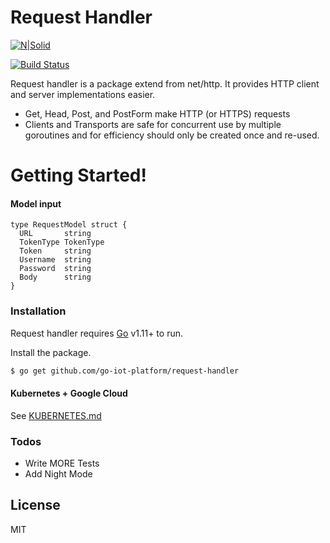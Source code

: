 # Request Handler

[![N|Solid](https://cldup.com/dTxpPi9lDf.thumb.png)](https://github.com/go-iot-platform/request-handler)

[![Build Status](https://travis-ci.org/joemccann/dillinger.svg?branch=master)](https://github.com/go-iot-platform/request-handler)

Request handler is a package extend from net/http. It provides HTTP client and server implementations easier.
  - Get, Head, Post, and PostForm make HTTP (or HTTPS) requests
  - Clients and Transports are safe for concurrent use by multiple goroutines and for efficiency should only be created once and re-used.

# Getting Started!

  #### Model input
  ```
  type RequestModel struct {
	URL       string
	TokenType TokenType
	Token     string
	Username  string
	Password  string
	Body      string
}
  ```

### Installation

Request handler requires [Go](https://golang.org/) v1.11+ to run.

Install the package.

```sh
$ go get github.com/go-iot-platform/request-handler
```

#### Kubernetes + Google Cloud

See [KUBERNETES.md](https://github.com/joemccann/dillinger/blob/master/KUBERNETES.md)


### Todos

 - Write MORE Tests
 - Add Night Mode

License
----

MIT

